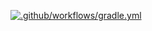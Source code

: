 [![.github/workflows/gradle.yml](https://github.com/Goldis04/auto1/actions/workflows/gradle.yml/badge.svg)](https://github.com/Goldis04/auto1/actions/workflows/gradle.yml)